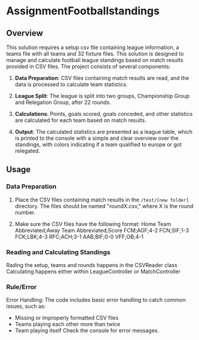 # AssignmentFootballstandings

## Overview

This solution requires a setup csv file containing league information, a teams file with all teams and 32 fixture files.
This solution is designed to manage and calculate football league standings based on match results provided in CSV files. The project consists of several components:

1. **Data Preparation**: CSV files containing match results are read, and the data is processed to calculate team statistics.

2. **League Split**: The league is split into two groups, Championship Group and Relegation Group, after 22 rounds.

3. **Calculations**: Points, goals scored, goals conceded, and other statistics are calculated for each team based on match results.

4. **Output**: The calculated statistics are presented as a league table, which is printed to the console with a simple and clear overview over the standings, with colors indicating if a team qualified to europe or got relegated.

## Usage

### Data Preparation

1. Place the CSV files containing match results in the `/test/[new folder]` directory. The files should be named "roundX.csv," where X is the round number.

2. Make sure the CSV files have the following format:
  Home Team Abbreviated;Away Team Abbreviated;Score
  FCM;AGF;4-2
  FCN;SIF;1-3
  FCK;LBK;4-3
  RFC;ACH;3-1
  AAB;BIF;0-0
  VFF;OB;4-1

### Reading and Calculating Standings

Rading the setup, teams and rounds happens in the CSVReader class
Calculating happens either within LeagueController or MatchController

### Rule/Error

Error Handling: The code includes basic error handling to catch common issues, such as: 
  - Missing or improperly formatted CSV files
  - Teams playing each other more than twice
  - Team playing itself
Check the console for error messages.
